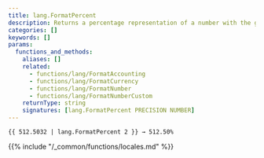 ```yaml
---
title: lang.FormatPercent
description: Returns a percentage representation of a number with the given precision for the current language and region.
categories: []
keywords: []
params:
  functions_and_methods:
    aliases: []
    related:
      - functions/lang/FormatAccounting
      - functions/lang/FormatCurrency
      - functions/lang/FormatNumber
      - functions/lang/FormatNumberCustom
    returnType: string
    signatures: [lang.FormatPercent PRECISION NUMBER]
---
```


```go-html-template
{{ 512.5032 | lang.FormatPercent 2 }} → 512.50%
```

{{% include "/_common/functions/locales.md" %}}
